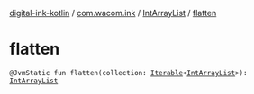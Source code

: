 [digital-ink-kotlin](../../index.md) / [com.wacom.ink](../index.md) / [IntArrayList](index.md) / [flatten](./flatten.md)

# flatten

`@JvmStatic fun flatten(collection: `[`Iterable`](https://kotlinlang.org/api/latest/jvm/stdlib/kotlin.collections/-iterable/index.html)`<`[`IntArrayList`](index.md)`>): `[`IntArrayList`](index.md)